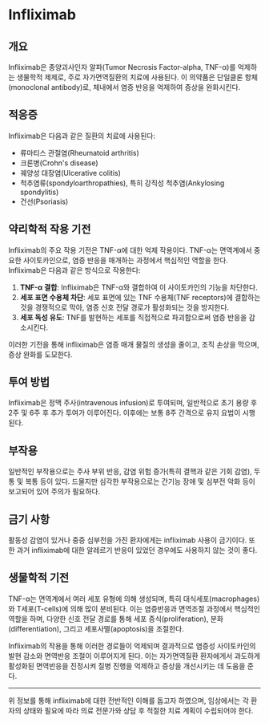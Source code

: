 

# Infliximab

## 개요
Infliximab은 종양괴사인자 알파(Tumor Necrosis Factor-alpha, TNF-α)를 억제하는 생물학적 제제로, 주로 자가면역질환의 치료에 사용된다. 이 의약품은 단일클론 항체(monoclonal antibody)로, 체내에서 염증 반응을 억제하여 증상을 완화시킨다.

## 적응증
Infliximab은 다음과 같은 질환의 치료에 사용된다:
- 류마티스 관절염(Rheumatoid arthritis)
- 크론병(Crohn's disease)
- 궤양성 대장염(Ulcerative colitis)
- 척추염류(spondyloarthropathies), 특히 강직성 척추염(Ankylosing spondylitis)
- 건선(Psoriasis)

## 약리학적 작용 기전
Infliximab의 주요 작용 기전은 TNF-α에 대한 억제 작용이다. TNF-α는 면역계에서 중요한 사이토카인으로, 염증 반응을 매개하는 과정에서 핵심적인 역할을 한다. Infliximab은 다음과 같은 방식으로 작용한다:
1. **TNF-α 결합**: Infliximab은 TNF-α와 결합하여 이 사이토카인의 기능을 차단한다.
2. **세포 표면 수용체 차단**: 세포 표면에 있는 TNF 수용체(TNF receptors)에 결합하는 것을 경쟁적으로 막아, 염증 신호 전달 경로가 활성화되는 것을 방지한다.
3. **세포 독성 유도**: TNF를 발현하는 세포를 직접적으로 파괴함으로써 염증 반응을 감소시킨다.

이러한 기전을 통해 infliximab은 염증 매개 물질의 생성을 줄이고, 조직 손상을 막으며, 증상 완화를 도모한다.

## 투여 방법
Infliximab은 정맥 주사(intravenous infusion)로 투여되며, 일반적으로 초기 용량 후 2주 및 6주 후 추가 투여가 이루어진다. 이후에는 보통 8주 간격으로 유지 요법이 시행된다.

## 부작용
일반적인 부작용으로는 주사 부위 반응, 감염 위험 증가(특히 결핵과 같은 기회 감염), 두통 및 복통 등이 있다. 드물지만 심각한 부작용으로는 간기능 장애 및 심부전 악화 등이 보고되어 있어 주의가 필요하다.

## 금기 사항
활동성 감염이 있거나 중증 심부전을 가진 환자에게는 infliximab 사용이 금기이다. 또한 과거 infliximab에 대한 알레르기 반응이 있었던 경우에도 사용하지 않는 것이 좋다.

## 생물학적 기전
TNF-α는 면역계에서 여러 세포 유형에 의해 생성되며, 특히 대식세포(macrophages)와 T세포(T-cells)에 의해 많이 분비된다. 이는 염증반응과 면역조절 과정에서 핵심적인 역할을 하며, 다양한 신호 전달 경로를 통해 세포 증식(proliferation), 분화(differentiation), 그리고 세포사멸(apoptosis)을 조절한다. 

Infliximab의 작용을 통해 이러한 경로들이 억제되며 결과적으로 염증성 사이토카인의 발현 감소와 면역반응 조절이 이루어지게 된다. 이는 자가면역질환 환자에게서 과도하게 활성화된 면역반응을 진정시켜 질병 진행을 억제하고 증상을 개선시키는 데 도움을 준다.

---

위 정보를 통해 infliximab에 대한 전반적인 이해를 돕고자 하였으며, 임상에서는 각 환자의 상태와 필요에 따라 의료 전문가와 상담 후 적절한 치료 계획이 수립되어야 한다.
